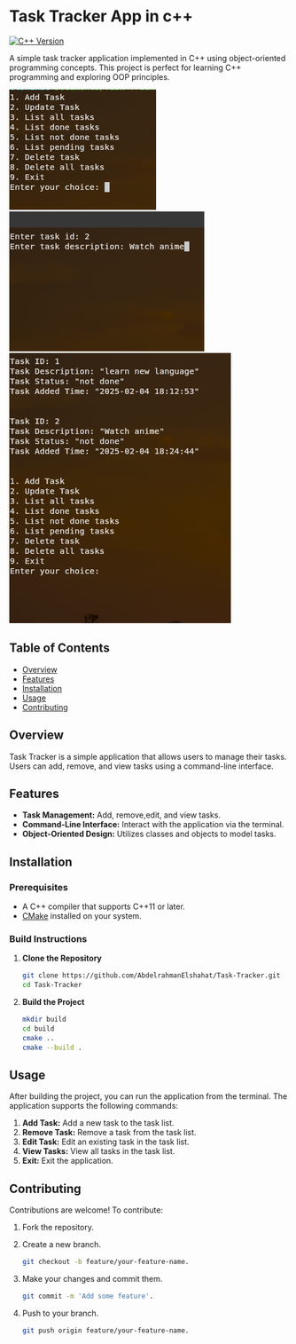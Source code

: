 # Task Tracker App in c++

[![C++ Version](https://img.shields.io/badge/C++-23%2B-blue.svg)](https://isocpp.org/)

A simple task tracker application implemented in C++ using object-oriented programming concepts. This project is perfect for learning C++ programming and exploring OOP principles.

![Game Preview](./images/12.png)
![Game Preview](./images/13.png)
![Game Preview](./images/14.png)

## Table of Contents

- [Overview](#overview)
- [Features](#features)
- [Installation](#installation)
- [Usage](#usage)
- [Contributing](#contributing)

## Overview

Task Tracker is a simple application that allows users to manage their tasks. Users can add, remove, and view tasks using a command-line interface.

## Features

- **Task Management:** Add, remove,edit, and view tasks.
- **Command-Line Interface:** Interact with the application via the terminal.
- **Object-Oriented Design:** Utilizes classes and objects to model tasks.

## Installation

### Prerequisites

- A C++ compiler that supports C++11 or later.
- [CMake](https://cmake.org/) installed on your system.

### Build Instructions

1. **Clone the Repository**

   ```bash
   git clone https://github.com/AbdelrahmanElshahat/Task-Tracker.git
   cd Task-Tracker
2. **Build the Project**

   ```bash
   mkdir build
   cd build
   cmake ..
   cmake --build .

## Usage

After building the project, you can run the application from the terminal. The application supports the following commands:

1. **Add Task:** Add a new task to the task list.
2. **Remove Task:** Remove a task from the task list.
3. **Edit Task:** Edit an existing task in the task list.
4. **View Tasks:** View all tasks in the task list.
5. **Exit:** Exit the application.

## Contributing

Contributions are welcome! To contribute:

1. Fork the repository.

2. Create a new branch.

    ```bash
    git checkout -b feature/your-feature-name.
3. Make your changes and commit them.

    ```bash
    git commit -m 'Add some feature'.
4. Push to your branch.

    ```bash
    git push origin feature/your-feature-name. 

